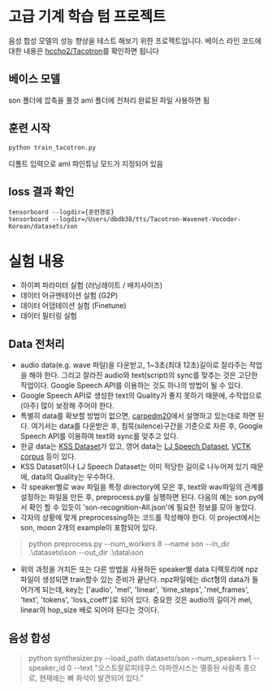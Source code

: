 # 고급 기계 학습 텀 프로젝트
음성 합성 모델의 성능 향상을 테스트 해보기 위한 프로젝트입니다.
베이스 라인 코드에 대한 내용은 [hccho2/Tacotron](https://github.com/hccho2/Tacotron-Wavenet-Vocoder-Korean)를 확인하면 됩니다

## 베이스 모델
son 폴더에 압축을 풀것
aml 폴더에 전처리 완료된 파일 사용하면 됨

## 훈련 시작
```
python train_tacotron.py 
```
디폴트 입력으로 aml 파인튜닝 모드가 지정되어 있음

## loss 결과 확인
```
tensorboard --logdir={훈련경로} 
tensorboard --logdir=/Users/dbdb38/tts/Tacotron-Wavenet-Vocoder-Korean/datasets/son
```

# 실험 내용
- 하이퍼 파라미터 실험 (러닝레이트 / 배치사이즈)
- 데이터 어규멘테이션 실험 (G2P)
- 데이터 어댑테이션 실험 (Finetune)
- 데이터 필터링 실험



## Data 전처리 
- audio data(e.g. wave 파일)을 다운받고,  1~3초(최대 12초)길이로 잘라주는 작업을 해야 한다. 그리고 잘라진 audio와 text(script)의 sync를 맞추는 것은 고단한 작업이다. Google Speech API를 이용하는 것도 하나의 방법이 될 수 있다.
- Google Speech API로 생성한 text의 Quality가 좋지 못하기 때문에, 수작업으로 (아주) 많이 보정해 주어야 한다.
- 특별히 data를 확보할 방법이 없으면, [carpedm20](https://github.com/carpedm20/multi-speaker-tacotron-tensorflow)에서 설명하고 있는대로 하면 된다. 여기서는 data를 다운받은 후, 침묵(silence)구간을 기준으로 자른 후, Google Speech API를 이용하여 text와 sync를 맞추고 있다.
- 한글 data는 [KSS Dataset](https://www.kaggle.com/bryanpark/korean-single-speaker-speech-dataset)가 있고, 영어 data는 [LJ Speech Dataset](https://keithito.com/LJ-Speech-Dataset/), [VCTK corpus](http://homepages.inf.ed.ac.uk/jyamagis/page3/page58/page58.html) 등이 있다.
- KSS Dataset이나 LJ Speech Dataset는 이미 적당한 길이로 나누어져 있기 때문에, data의 Quality는 우수하다.
- 각 speaker별로 wav 파일을 특정 directory에 모은 후, text와 wav파일의 관계를 설정하는 파일을 만든 후, preprocess.py를 실행하면 된다. 다음의 예는 son.py에서 확인 할 수 있듯이 'son-recognition-All.json'에 필요한 정보를 모아 놓았다.
- 각자의 상황에 맞게 preprocessing하는 코드를 작성해야 한다. 이 project에서는 son, moon 2개의 example이 포함되어 있다.
> python preprocess.py --num_workers 8 --name son --in_dir .\datasets\son --out_dir .\data\son
- 위의 과정을 거치든 또는 다른 방법을 사용하든 speaker별 data 디렉토리에 npz파일이 생성되면 train할수 있는 준비가 끝난다. npz파일에는 dict형의 data가 들어가게 되는데, key는 ['audio', 'mel', 'linear', 'time_steps', 'mel_frames', 'text', 'tokens', 'loss_coeff']로 되어 있다. 중요한 것은 audio의 길이가 mel, linear의 hop_size 배로 되어야 된다는 것이다.


## 음성 합성
> python synthesizer.py --load_path datasets/son --num_speakers 1 --speaker_id 0 --text "오스트랄로피테쿠스 아파렌시스는 멸종된 사람족 종으로, 현재에는 뼈 화석이 발견되어 있다." 


